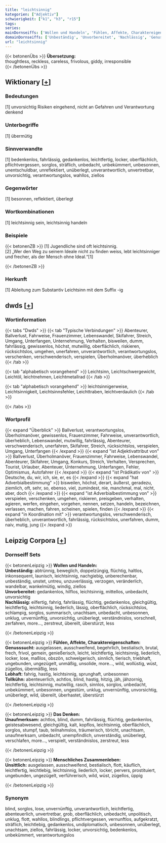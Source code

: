 ```yaml
---
title: "leichtsinnig"
kategorien: ["Adjektiv"]
schwierigkeit: ["k1", "h3", "r15"]
tags:
series:
mainDornseiffs: ['Wollen und Handeln', 'Fühlen, Affekte, Charaktereigenschaften', 'Das Denken', 'Menschliches Zusammenleben']
domainDornseiffs: ['Unbeständig', 'Unvorbereitet', 'Nachlässig', 'Genusssucht', 'Lebhaft', 'Tollkühn', 'Unaufmerksam', 'Unsittlich']
url: "leichtsinnig"
---
```


{{< betonenÜbs >}}
**Übersetzung:**  
thoughtless, reckless, careless, frivolous, giddy, irresponsible  
{{< /betonenÜbs >}}

## Wiktionary [[+](https://de.wiktionary.org/wiki/leichtsinnig)]

### Bedeutungen
[1] unvorsichtig Risiken eingehend, nicht an Gefahren und Verantwortung denkend  

### Unterbegriffe
[1] übermütig  

### Sinnverwandte
[1] bedenkenlos, fahrlässig, gedankenlos, leichtfertig, locker, oberflächlich, pflichtvergessen, sorglos, sträflich, unbedacht, unbekümmert, unbesonnen, unentschuldbar, unreflektiert, unüberlegt, unverantwortlich, unvertretbar, unvorsichtig, verantwortungslos, wahllos, ziellos  

### Gegenwörter
[1] besonnen, reflektiert, überlegt  

### Wortkombinationen
[1] leichtsinnig sein, leichtsinnig handeln  

### Beispiele
{{< betonenZB >}}
[1] Jugendliche sind oft leichtsinnig.  
[2] „Wer den Weg zu seinem Ideale nicht zu finden weiss, lebt leichtsinniger und frecher, als der Mensch ohne Ideal.“[1]  

{{< /betonenZB >}}
### Herkunft
[1] Ableitung zum Substantiv Leichtsinn mit dem Suffix -ig  



## dwds [[+](https://www.dwds.de/wb/leichtsinnig)]

### Wortinformation
{{< tabs "Dwds" >}}
{{< tab "Typische Verbindungen" >}}
Abenteurer, Ballverlust, Fahrweise, Frauenzimmer, Lebenswandel, Skifahrer, Streich, Umgang, Unterfangen, Unternehmung, Verhalten, bisweilen, dumm, fahrlässig, gewissenlos, höchst, mutwillig, oberflächlich, riskieren, rücksichtslos, umgehen, unerfahren, unverantwortlich, verantwortungslos, verschenken, verschwenderisch, verspielen, Überholmanöver, überheblich
{{< /tab >}}

{{< tab "alphabetisch vorangehend" >}}
Leichtsinn, Leichtschwergewicht, Leichtöl, leichtnehmen, Leichtmetallrad
{{< /tab >}}

{{< tab "alphabetisch vorangehend" >}}
leichtsinnigerweise, Leichtsinnigkeit, Leichtsinnsfehler, Leichttraben, leichtverdaulich
{{< /tab >}}

{{< /tabs >}}

### Wortprofil
{{< expand "Überblick" >}} Ballverlust, verantwortungslos, Überholmanöver, gewissenlos, Frauenzimmer, Fahrweise, unverantwortlich, überheblich, Lebenswandel, mutwillig, fahrlässig, Abenteurer, verschwenderisch, unerfahren, Skifahrer, Streich, rücksichtslos, verspielen, Umgang, Unterfangen {{< /expand >}}
{{< expand "ist Adjektivattribut von" >}} Ballverlust, Überholmanöver, Frauenzimmer, Fahrweise, Lebenswandel, Abenteurer, Skifahrer, Umgang, Konkurs, Streich, Verhalten, Versprechen, Tourist, Urlauber, Abenteuer, Unternehmung, Unterfangen, Fehler, Optimismus, Autofahrer {{< /expand >}}
{{< expand "ist Prädikativ von" >}} Deutsche, du, wir, ich, sie, er, es {{< /expand >}}
{{< expand "hat Adverbialbestimmung" >}} bisweilen, höchst, derart, äußerst, geradezu, ziemlich, oft, sehr, so, ebenso, viel, zumindest, nie, manchmal, mal, nicht, aber, doch {{< /expand >}}
{{< expand "ist Adverbialbestimmung von" >}} verspielen, verschenken, umgehen, riskieren, preisgeben, verhalten, agieren, werfen, eingehen, vorgehen, nennen, setzen, handeln, bezeichnen, verlassen, machen, fahren, scheinen, spielen, finden {{< /expand >}}
{{< expand "in Koordination mit" >}} verantwortungslos, verschwenderisch, überheblich, unverantwortlich, fahrlässig, rücksichtslos, unerfahren, dumm, naiv, mutig, jung {{< /expand >}}

## Leipzig Corpora [[+](https://corpora.uni-leipzig.de/en/res?word=leichtsinnig&corpusId=deu_newscrawl-public_2018)]

### Dornseiff Sets
{{< betonenLeipzig >}}
**Wollen und Handeln:**  
**Unbeständig:** abtrünnig, beweglich, doppelzüngig, flüchtig, haltlos, inkonsequent, launisch, leichtsinnig, nachgiebig, unberechenbar, unbeständig, unstet, untreu, unzuverlässig, verzogen, veränderlich, wandelbar, wankelmütig, windig, ziellos  
**Unvorbereitet:** gedankenlos, hilflos, leichtsinnig, mittellos, unbedacht, unvorsichtig  
**Nachlässig:** eilfertig, fahrig, fahrlässig, flüchtig, gedankenlos, gleichgültig, leichtfertig, leichtsinnig, liederlich, lässig, oberflächlich, rücksichtslos, schlampig, sorglos, summarisch, unachtsam, unbedacht, unbesonnen, unklug, unvernünftig, unvorsichtig, unüberlegt, verständnislos, vorschnell, zerfahren, more..., zerstreut, übereilt, überstürzt, less  

{{< /betonenLeipzig >}}


{{< betonenLeipzig >}}
**Fühlen, Affekte, Charaktereigenschaften:**  
**Genusssucht:** ausgelassen, ausschweifend, begehrlich, bestialisch, brutal, frech, frivol, gemein, genießerisch, leicht, leichtfertig, leichtsinnig, liederlich, locker, lose, maßlos, obszön, schwelgerisch, sinnlich, tierisch, triebhaft, ungebunden, ungezügelt, unmäßig, unsolide, more..., wild, wollüstig, wüst, zügellos, übermäßig, less  
**Lebhaft:** fahrig, hastig, leichtsinnig, sprunghaft, unbesonnen  
**Tollkühn:** abenteuerlich, achtlos, blind, hastig, hitzig, jäh, jähzornig, leichtfertig, leichtsinnig, mutwillig, rasch, sinnlos, sorglos, unbedacht, unbekümmert, unbesonnen, ungestüm, unklug, unvernünftig, unvorsichtig, unüberlegt, wild, übereilt, überhastet, überstürzt  

{{< /betonenLeipzig >}}


{{< betonenLeipzig >}}
**Das Denken:**  
**Unaufmerksam:** achtlos, blind, dumm, fahrlässig, flüchtig, gedankenlos, geistesabwesend, gleichgültig, kalt, kopflos, leichtsinnig, oberflächlich, sorglos, stumpf, taub, teilnahmslos, träumerisch, töricht, unachtsam, unaufmerksam, unbedacht, unempfindlich, unverständig, unüberlegt, verschlafen, more..., verspielt, verständnislos, zerstreut, less  

{{< /betonenLeipzig >}}


{{< betonenLeipzig >}}
**Menschliches Zusammenleben:**  
**Unsittlich:** ausgelassen, ausschweifend, bestialisch, flott, käuflich, leichtfertig, leichtlebig, leichtsinnig, liederlich, locker, pervers, prostituiert, ungebunden, ungezügelt, verführerisch, wild, wüst, zügellos, üppig  

{{< /betonenLeipzig >}}

### Synonym
blind, sorglos, lose, unvernünftig, unverantwortlich, leichtfertig, abenteuerlich, unvertretbar, grob, oberflächlich, unbedacht, unpolitisch, unklug, flott, wahllos, blindlings, pflichtvergessen, vernunftlos, aufgekratzt, sträflich, leichtlebig, gedankenlos, undiplomatisch, unbesonnen, unüberlegt, unachtsam, ziellos, fahrlässig, locker, unvorsichtig, bedenkenlos, unbekümmert, verantwortungslos

